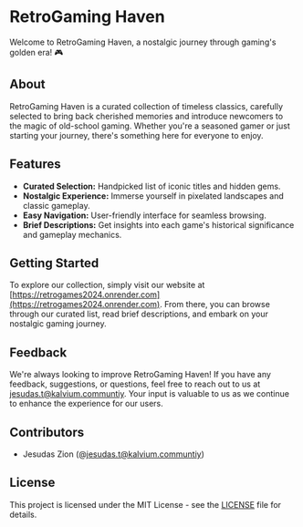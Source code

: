 # RetroGaming Haven

Welcome to RetroGaming Haven, a nostalgic journey through gaming's golden era! 🎮

## About

RetroGaming Haven is a curated collection of timeless classics, carefully selected to bring back cherished memories and introduce newcomers to the magic of old-school gaming. Whether you're a seasoned gamer or just starting your journey, there's something here for everyone to enjoy.

## Features

- **Curated Selection:** Handpicked list of iconic titles and hidden gems.
- **Nostalgic Experience:** Immerse yourself in pixelated landscapes and classic gameplay.
- **Easy Navigation:** User-friendly interface for seamless browsing.
- **Brief Descriptions:** Get insights into each game's historical significance and gameplay mechanics.

## Getting Started

To explore our collection, simply visit our website at [https://retrogames2024.onrender.com](https://retrogames2024.onrender.com). From there, you can browse through our curated list, read brief descriptions, and embark on your nostalgic gaming journey.

## Feedback

We're always looking to improve RetroGaming Haven! If you have any feedback, suggestions, or questions, feel free to reach out to us at [jesudas.t@kalvium.communtiy](mailto:jesudas.t@kalvium.community). Your input is valuable to us as we continue to enhance the experience for our users.

## Contributors

- Jesudas Zion (@jesudas.t@kalvium.communtiy)

## License

This project is licensed under the MIT License - see the [LICENSE](LICENSE) file for details.